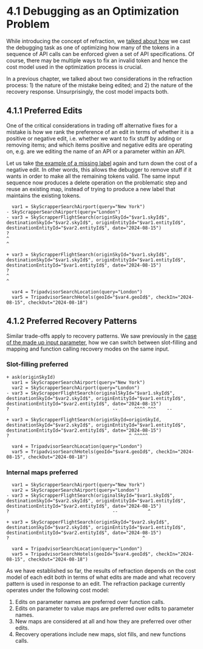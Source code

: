 # 4.1 Debugging as an Optimization Problem

While introducing the concept of refraction, we [talked about how](00.-Refraction-Home.md#debugging-as-an-optimization-process) we cast the debugging task as one of optimizing how many of the tokens in a sequence of API calls can be enforced given a set of API specifications. Of course, there may be multiple ways to fix an invalid
token and hence the cost model used in the optimization process is crucial.

In a previous chapter, we talked about two considerations in the refraction process: 1) the nature of the mistake being
edited; and 2) the nature of the recovery response. Unsurprisingly, the cost model impacts both.

## 4.1.1 Preferred Edits

One of the critical considerations in trading off alternative fixes for a mistake is how we rank the preference of an
edit in terms of whether it is a positive or negative edit, i.e. whether we want to fix stuff by adding or removing items;
and which items positive and negative edits are operating on, e.g. are we editing the name of an API or a parameter within an API.

Let us take [the example of a missing label](./01.-Refraction-Examples.md#missing-output-label) again and turn down the cost of a negative edit. In other words, this allows the debugger to remove
stuff if it wants in order to make all the remaining tokens valid. The same input sequence now produces a delete operation on the problematic step and reuse an existing map, instead of trying to produce a new label that maintains the existing tokens.

```
  var1 = SkyScrapperSearchAirport(query="New York")
- SkyScrapperSearchAirport(query="London")
- var3 = SkyScrapperFlightSearch(originSkyId="$var1.skyId$", destinationSkyId="$var2.skyId$", originEntityId="$var1.entityId$", destinationEntityId="$var2.entityId$", date="2024-08-15")
?                                                                                  ^                                                                     ^

+ var3 = SkyScrapperFlightSearch(originSkyId="$var1.skyId$", destinationSkyId="$var1.skyId$", originEntityId="$var1.entityId$", destinationEntityId="$var1.entityId$", date="2024-08-15")
?                                                                                  ^                                                                     ^

  var4 = TripadvisorSearchLocation(query="London")
  var5 = TripadvisorSearchHotels(geoId="$var4.geoId$", checkIn="2024-08-15", checkOut="2024-08-18")
```

## 4.1.2 Preferred Recovery Patterns

Similar trade-offs apply to recovery patterns. We saw previously in
the [case of the made up input parameter](01.-Refraction-Examples.md#made-up-input-parameter),
how we can switch between slot-filling and mapping and function calling recovery modes on the same input.

### Slot-filling preferred

```
+ ask(originSkyId)
  var1 = SkyScrapperSearchAirport(query="New York")
  var2 = SkyScrapperSearchAirport(query="London")
- var3 = SkyScrapperFlightSearch(originalSkyId="$var1.skyId$", destinationSkyId="$var2.skyId$", originEntityId="$var1.entityId$", destinationEntityId="$var2.entityId$", date="2024-08-15")
?                                      --      ^^^^ ^^^    --

+ var3 = SkyScrapperFlightSearch(originSkyId=originSkyId, destinationSkyId="$var2.skyId$", originEntityId="$var1.entityId$", destinationEntityId="$var2.entityId$", date="2024-08-15")
?                                            ^ ^^^^^

  var4 = TripadvisorSearchLocation(query="London")
  var5 = TripadvisorSearchHotels(geoId="$var4.geoId$", checkIn="2024-08-15", checkOut="2024-08-18")
```

### Internal maps preferred

```
  var1 = SkyScrapperSearchAirport(query="New York")
  var2 = SkyScrapperSearchAirport(query="London")
- var3 = SkyScrapperFlightSearch(originalSkyId="$var1.skyId$", destinationSkyId="$var2.skyId$", originEntityId="$var1.entityId$", destinationEntityId="$var2.entityId$", date="2024-08-15")
?                                      --           ^

+ var3 = SkyScrapperFlightSearch(originSkyId="$var2.skyId$", destinationSkyId="$var2.skyId$", originEntityId="$var1.entityId$", destinationEntityId="$var2.entityId$", date="2024-08-15")
?                                                 ^

  var4 = TripadvisorSearchLocation(query="London")
  var5 = TripadvisorSearchHotels(geoId="$var4.geoId$", checkIn="2024-08-15", checkOut="2024-08-18")
```

As we have established so far, the results of refraction depends on the cost model of each edit
both in terms of what edits are made and what recovery pattern is used in response to an edit.
The refraction package currently operates under the following cost model:

1. Edits on parameter names are preferred over function calls.
2. Edits on parameter to value maps are preferred over edits to parameter names.
3. New maps are considered at all and how they are preferred over other edits.
4. Recovery operations include new maps, slot fills, and new functions calls.

